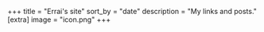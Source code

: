+++
title = "Errai's site"
sort_by = "date"
description = "My links and posts."
[extra]
image = "icon.png"
+++